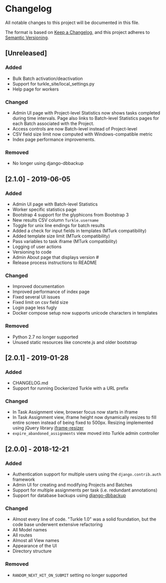 # Changelog
All notable changes to this project will be documented in this file.

The format is based on [Keep a Changelog](https://keepachangelog.com/en/1.0.0/),
and this project adheres to [Semantic Versioning](https://semver.org/spec/v2.0.0.html).

## [Unreleased]
### Added
- Bulk Batch activation/deactivation
- Support for turkle_site/local_settings.py
- Help page for workers

### Changed
- Admin UI page with Project-level Statistics now shows tasks
  completed during time intervals.  Page also links to Batch-level
  Statistics pages for each Batch associated with the Project.
- Access controls are now Batch-level instead of Project-level
- CSV field size limit now computed with Windows-compatible metric
- Index page performance improvements.

### Removed
- No longer using django-dbbackup

## [2.1.0] - 2019-06-05
### Added
- Admin UI page with Batch-level Statistics
- Worker specific statistics page
- Bootstrap 4 support for the glyphicons from Bootstrap 3
- New results CSV column `Turkle.username`
- Toggle for unix line endings for batch results
- Added a check for input fields in templates (MTurk compatibility)
- Added template size limit (MTurk compatibility)
- Pass variables to task iframe (MTurk compatibility)
- Logging of user actions
- Versioning to code
- Admin About page that displays version #
- Release process instructions to README

### Changed
- Improved documentation
- Improved performance of index page
- Fixed several UI issues
- Fixed limit on csv field size
- Login page less fugly
- Docker compose setup now supports unicode characters in templates

### Removed
- Python 2.7 no longer supported
- Unused static resources like concrete.js and older bootstrap

## [2.0.1] - 2019-01-28
### Added
- CHANGELOG.md
- Support for running Dockerized Turkle with a URL prefix

### Changed
- In Task Assignment view, browser focus now starts in iframe
- In Task Assignment view, iframe height now dynamically resizes
  to fill entire screen instead of being fixed to 500px.  Resizing
  implemented using jQuery library
  [iframe-resizer](https://github.com/davidjbradshaw/iframe-resizer)
- `expire_abandoned_assignments` view moved into Turkle admin controller

## [2.0.0] - 2018-12-21
### Added
- Authentication support for multiple users using the
  `django.contrib.auth` framework
- Admin UI for creating and modifying Projects and Batches
- Support for multiple assignments per task (i.e. redundant
  annotations)
- Support for database backups using
  [django-dbbackup](https://django-dbbackup.readthedocs.io/en/stable/)

### Changed
- Almost every line of code. "Turkle 1.0" was a solid foundation, but
  the code base underwent extensive refactoring
- All Model names
- All routes
- Almost all View names
- Appearance of the UI
- Directory structure

### Removed
- `RANDOM_NEXT_HIT_ON_SUBMIT` setting no longer supported
